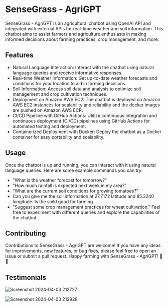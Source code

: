 # SenseGrass - AgriGPT
SenseGrass - AgriGPT is an agricultural chatbot using OpenAI API and integrated with external APIs for real-time weather and soil information. This chatbot aims to assist farmers and agriculture enthusiasts in making informed decisions about farming practices, crop management, and more.

## Features
- Natural Language Interaction: Interact with the chatbot using natural language queries and receive informative responses.
- Real-time Weather Information: Get up-to-date weather forecasts and conditions for your location to aid in farming decisions.
- Soil Information: Access soil data and analysis to optimize soil management and crop cultivation techniques.
- Deployment on Amazon AWS EC2: The chatbot is deployed on Amazon AWS EC2 instances for scalability and reliability and the docker images are pushed on Amazon AWS ECR.
- CI/CD Pipeline with GitHub Actions: Utilize continuous integration and continuous deployment (CI/CD) pipelines using GitHub Actions for automated testing and deployment.
- Containerized Deployment with Docker: Deploy the chatbot as a Docker container for easy portability and scalability.

## Usage
Once the chatbot is up and running, you can interact with it using natural language queries. Here are some example commands you can try:

- "What is the weather forecast for tomorrow?"
- "How much rainfall is expected next week in my area?"
- "What are the current soil conditions for growing tomatoes?"
- Can you give me the soil information at 27.7172 latitude and 85.3240 longitude. Is the soild good for farming.
- "Suggest some crop management practices for wheat cultivation."
Feel free to experiment with different queries and explore the capabilities of the chatbot.

## Contributing
Contributions to SenseGrass - AgriGPT are welcome! If you have any ideas for improvements, new features, or bug fixes, please feel free to open an issue or submit a pull request. Happy farming with SenseGrass - AgriGPT! 🌱🤖

## Testimonials

![Screenshot 2024-04-03 212727](https://github.com/mohd-adeeb011/SenseGrass-AgriGPT/assets/110835808/bd1258ee-1347-4ff9-a43f-cf8c457c0464)

![Screenshot 2024-04-03 212928](https://github.com/mohd-adeeb011/SenseGrass-AgriGPT/assets/110835808/44c675fa-cb40-4587-b70f-5d0ff7af2916)

